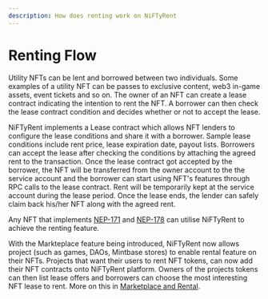 ```yaml
---
description: How does renting work on NiFTyRent
---
```


# Renting Flow

Utility NFTs can be lent and borrowed between two individuals. Some examples of a utility NFT can be passes to exclusive content, web3 in-game assets, event tickets and so on. The owner of an NFT can create a lease contract indicating the intention to rent the NFT. A borrower can then check the lease contract condition and decides whether or not to accept the lease.&#x20;

NiFTyRent implements a Lease contract which allows NFT lenders to configure the lease conditions and share it with a borrower. Sample lease conditions include rent price, lease expiration date, payout lists.  Borrowers can accept the lease after checking the conditions by attaching the agreed rent to the transaction.  Once the lease contract got accepted by the borrower, the NFT will be transferred from the owner account to the the service account and the borrower can start using NFT's features through RPC calls to the lease contract. Rent will be temporarily kept at the service account during the lease period. Once the lease ends, the lender can safely claim back his/her NFT along with the agreed rent.

Any NFT that implements [NEP-171](https://github.com/near/NEPs/blob/master/specs/Standards/Tokens/NonFungibleToken/Core.md) and [NEP-178](https://github.com/near/NEPs/blob/master/specs/Standards/Tokens/NonFungibleToken/ApprovalManagement.md) can utilise NiFTyRent to achieve the renting feature.

With the Markteplace feature being introduced, NiFTyRent now allows project (such as games, DAOs, Mintbase stores) to enable rental feature on their NFTs. Projects that want their users to rent NFT tokens, can now add their NFT contracts onto NiFTyRent platform. Owners of the projects tokens can then list lease offers and borrowers can choose the most interesting NFT lease to rent. More on this in [Marketplace and Rental](concepts/marketplace-and-rental/).
